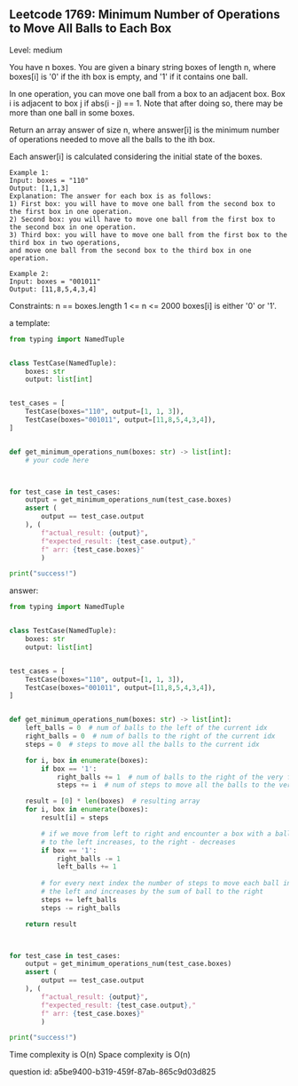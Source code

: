 ## Leetcode 1769: Minimum Number of Operations to Move All Balls to Each Box

Level: medium

You have n boxes. You are given a binary string boxes of length n,
where boxes[i] is '0' if the ith box is empty, and '1' if it contains one ball.

In one operation, you can move one ball from a box to an adjacent box.
Box i is adjacent to box j if abs(i - j) == 1. Note that after doing so,
there may be more than one ball in some boxes.

Return an array answer of size n, where answer[i] is the minimum number of 
operations needed to move all the balls to the ith box.

Each answer[i] is calculated considering the initial state of the boxes.

```
Example 1:
Input: boxes = "110"
Output: [1,1,3]
Explanation: The answer for each box is as follows:
1) First box: you will have to move one ball from the second box to the first box in one operation.
2) Second box: you will have to move one ball from the first box to the second box in one operation.
3) Third box: you will have to move one ball from the first box to the third box in two operations, 
and move one ball from the second box to the third box in one operation.

Example 2:
Input: boxes = "001011"
Output: [11,8,5,4,3,4]
```
 
 Constraints:
n == boxes.length
1 <= n <= 2000
boxes[i] is either '0' or '1'.

a template:
```python
from typing import NamedTuple


class TestCase(NamedTuple):
    boxes: str
    output: list[int]


test_cases = [
    TestCase(boxes="110", output=[1, 1, 3]),
    TestCase(boxes="001011", output=[11,8,5,4,3,4]),
]


def get_minimum_operations_num(boxes: str) -> list[int]:
    # your code here



for test_case in test_cases:
    output = get_minimum_operations_num(test_case.boxes)
    assert (
        output == test_case.output
    ), (
        f"actual_result: {output}",
        f"expected_result: {test_case.output}," 
        f" arr: {test_case.boxes}"
        )

print("success!")
```

answer:

```python
from typing import NamedTuple


class TestCase(NamedTuple):
    boxes: str
    output: list[int]


test_cases = [
    TestCase(boxes="110", output=[1, 1, 3]),
    TestCase(boxes="001011", output=[11,8,5,4,3,4]),
]


def get_minimum_operations_num(boxes: str) -> list[int]:
    left_balls = 0  # num of balls to the left of the current idx
    right_balls = 0  # num of balls to the right of the current idx
    steps = 0  # steps to move all the balls to the current idx

    for i, box in enumerate(boxes):
        if box == '1':
            right_balls += 1  # num of balls to the right of the very first idx
            steps += i  # num of steps to move all the balls to the very first idx

    result = [0] * len(boxes)  # resulting array
    for i, box in enumerate(boxes):
        result[i] = steps

        # if we move from left to right and encounter a box with a ball, the number of balls
        # to the left increases, to the right - decreases
        if box == '1':
            right_balls -= 1
            left_balls += 1
            
        # for every next index the number of steps to move each ball increases by a sum of ball to
        # the left and increases by the sum of ball to the right
        steps += left_balls
        steps -= right_balls

    return result



for test_case in test_cases:
    output = get_minimum_operations_num(test_case.boxes)
    assert (
        output == test_case.output
    ), (
        f"actual_result: {output}",
        f"expected_result: {test_case.output}," 
        f" arr: {test_case.boxes}"
        )

print("success!")
```

Time complexity is O(n)
Space complexity is O(n)

question id: a5be9400-b319-459f-87ab-865c9d03d825